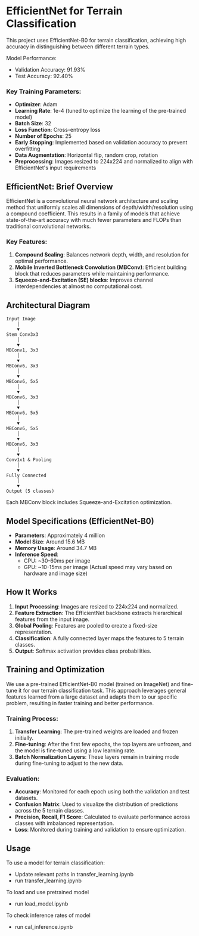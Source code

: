 # EfficientNet for Terrain Classification

This project uses EfficientNet-B0 for terrain classification, achieving high accuracy in distinguishing between different terrain types.

Model Performance:

- Validation Accuracy: 91.93%
- Test Accuracy: 92.40%

### Key Training Parameters:

- **Optimizer**: Adam
- **Learning Rate**: 1e-4 (tuned to optimize the learning of the pre-trained model)
- **Batch Size**: 32
- **Loss Function**: Cross-entropy loss
- **Number of Epochs**: 25
- **Early Stopping**: Implemented based on validation accuracy to prevent overfitting
- **Data Augmentation**: Horizontal flip, random crop, rotation
- **Preprocessing**: Images resized to 224x224 and normalized to align with EfficientNet's input requirements

## EfficientNet: Brief Overview

EfficientNet is a convolutional neural network architecture and scaling method that uniformly scales all dimensions of depth/width/resolution using a compound coefficient. This results in a family of models that achieve state-of-the-art accuracy with much fewer parameters and FLOPs than traditional convolutional networks.

### Key Features:

1. **Compound Scaling**: Balances network depth, width, and resolution for optimal performance.
2. **Mobile Inverted Bottleneck Convolution (MBConv)**: Efficient building block that reduces parameters while maintaining performance.
3. **Squeeze-and-Excitation (SE) blocks**: Improves channel interdependencies at almost no computational cost.

## Architectural Diagram

```
Input Image
    │
    ▼
Stem Conv3x3
    │
    ▼
MBConv1, 3x3
    │
    ▼
MBConv6, 3x3
    │
    ▼
MBConv6, 5x5
    │
    ▼
MBConv6, 3x3
    │
    ▼
MBConv6, 5x5
    │
    ▼
MBConv6, 5x5
    │
    ▼
MBConv6, 3x3
    │
    ▼
Conv1x1 & Pooling
    │
    ▼
Fully Connected
    │
    ▼
Output (5 classes)
```

Each MBConv block includes Squeeze-and-Excitation optimization.

## Model Specifications (EfficientNet-B0)

- **Parameters**: Approximately 4 million
- **Model Size**: Around 15.6 MB
- **Memory Usage**: Around 34.7 MB
- **Inference Speed**:
  - CPU: ~30-60ms per image
  - GPU: ~10-15ms per image
    (Actual speed may vary based on hardware and image size)

## How It Works

1. **Input Processing**: Images are resized to 224x224 and normalized.
2. **Feature Extraction**: The EfficientNet backbone extracts hierarchical features from the input image.
3. **Global Pooling**: Features are pooled to create a fixed-size representation.
4. **Classification**: A fully connected layer maps the features to 5 terrain classes.
5. **Output**: Softmax activation provides class probabilities.

## Training and Optimization

We use a pre-trained EfficientNet-B0 model (trained on ImageNet) and fine-tune it for our terrain classification task. This approach leverages general features learned from a large dataset and adapts them to our specific problem, resulting in faster training and better performance.

### Training Process:

1. **Transfer Learning**: The pre-trained weights are loaded and frozen initially.
2. **Fine-tuning**: After the first few epochs, the top layers are unfrozen, and the model is fine-tuned using a low learning rate.
3. **Batch Normalization Layers**: These layers remain in training mode during fine-tuning to adjust to the new data.

### Evaluation:

- **Accuracy**: Monitored for each epoch using both the validation and test datasets.
- **Confusion Matrix**: Used to visualize the distribution of predictions across the 5 terrain classes.
- **Precision, Recall, F1 Score**: Calculated to evaluate performance across classes with imbalanced representation.
- **Loss**: Monitored during training and validation to ensure optimization.

## Usage

To use a model for terrain classification:

- Update relevant paths in transfer_learning.ipynb
- run transfer_learning.ipynb

To load and use pretrained model

- run load_model.ipynb

To check inference rates of model

- run cal_inference.ipynb

